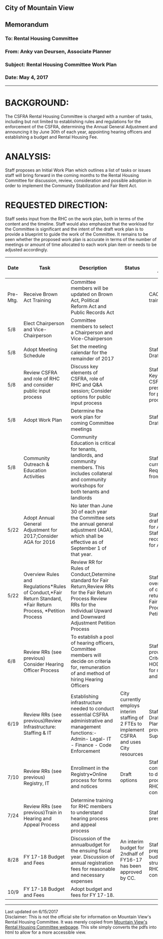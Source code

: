 <script>
  (function(i,s,o,g,r,a,m){i['GoogleAnalyticsObject']=r;i[r]=i[r]||function(){
  (i[r].q=i[r].q||[]).push(arguments)},i[r].l=1*new Date();a=s.createElement(o),
  m=s.getElementsByTagName(o)[0];a.async=1;a.src=g;m.parentNode.insertBefore(a,m)
  })(window,document,'script','https://www.google-analytics.com/analytics.js','ga');

  ga('create', 'UA-101098054-2', 'auto');
  ga('send', 'pageview');

</script>

<div id="google_translate_element"></div><script type="text/javascript">
function googleTranslateElementInit() {
  new google.translate.TranslateElement({pageLanguage: 'en', layout: google.translate.TranslateElement.InlineLayout.SIMPLE}, 'google_translate_element');
}
</script><script type="text/javascript" src="//translate.google.com/translate_a/element.js?cb=googleTranslateElementInit"></script>
        

## City of Mountain View
## Memorandum
### To: Rental Housing Committee
### From: Anky van Deursen, Associate Planner  
### Subject: Rental Housing Committee Work Plan  
### Date: May 4, 2017  

***

# BACKGROUND:    
The  CSFRA  Rental  Housing  Committee  is  charged  with  a  number  of  tasks,  including   but   not   limited   to   establishing   rules   and   regulations   for   the   enforcement  of  the  CSFRA,  determining  the  Annual  General  Adjustment  and  announcing  it  by  June  30th  of  each  year,  appointing  hearing  officers  and  establishing a budget and Rental Housing Fee.

# ANALYSIS:  
Staff proposes  an  Initial  Work  Plan  which  outlines  a  list  of  tasks  or  issues  staff will bring forward in the coming months to the Rental Housing Committee for discussion, review,  consideration  and  possible  adoption  in  order  to  implement  the Community Stabilization and Fair Rent Act.

# REQUESTED DIRECTION:  
Staff  seeks  input  from  the  RHC  on  the  work  plan,  both  in  terms  of  the  content  and   the   timeline.   Staff   would   also   emphasize   that the   workload   for   the   Committee  is  significant  and  the  intent  of  the  draft  work plan  is  to  provide  a  blueprint to guide the work of the Committee. It remains to be seen whether the proposed  work  plan  is  accurate  in  terms  of  the  number  of  meetings  or  amount  of time allocated to each work plan item or needs to be adjusted accordingly. 

| Date | Task | Description | Status | Proposed Approach: | Proposed Prep dates | 
| --- | --- | --- | --- | --- | --- |  
| Pre- Mtg. | Receive Brown Act Training | Committee members will be updated on Brown Act, Political Reform Act and Public Records Act |   | CAO to  provide training |  
| 5/8 | Elect Chairperson and Vice-Chairperson | Committee members to select a Chairperson and Vice-Chairperson |   |  |  
| 5/8 | Adopt Meeting Schedule | Set the meeting calendar for the remainder of 2017 |    | Staff to provide Draft Calendar |    |  
| 5/8 | Review CSFRA and role of RHC and consider public input process |  Discuss key elements of CSFRA, role of RHC and Q&A session; Consider options for public input process |   | Staff to present Key Elements CSFRA; Staff to present options for public input process |   | 
| 5/8 | Adopt Work Plan | Determine the work plan for coming Committee meetings |   | Staff to provide Draft Work plan  |   |  
| 5/8 | Community Outreach & Education Activities | Community Education is critical for tenants, landlords, and community members. This includes collateral and community workshops for both tenants and landlords |   | Staff to review current activities; Request direction from RHC |   | 
| 5/22 | Adopt Annual General Adjustment for 2017;Consider AGA for 2016 | No later than June 30 of each year the Committee sets the annual general adjustment (AGA), which shall be effective as of September 1 of that year.  |    | Staff to present draft resolution for AGA 2017; Staff to present recommendations for AGA 2016 |    | 
| 5/22 | Overview Rules and Regulations*Rules of Conduct,*Fair Return Standard, *Fair Return Process, *Petition Process | Review RR for Rules of Conduct,Determine standard for Fair Return,Review RRs for the Fair Return Process Review RRs for the Individual Upward and Downward Adjustment Petition Process |   | Staff to present overview of    rules of conduct, fair return standards, Fair Return Process and Petition Process |     |   
| 6/8 | Review RRs (see previous) Consider Hearing Officer Process | To establish a pool of hearing officers, Committee members will decide on criteria for,  remuneration of and method of hiring Hearing Officers |   | Staff to provide:Draft Criteria for HODraft Options for remuneration and hiring HO |   | 
| 6/19 | Review RRs (see previous)Review Infrastructure: Staffing & IT | Establishing infrastructure needed to conduct essential CSFRA administrative and management functions:- Admin- Legal- IT - Finance - Code Enforcement | City currently employs interim staffing of 2 FTEs to implement CSFRA and uses City resources | Staff to provide Draft Staffing PlanStaff to provide IT Support Plan |   | 
| 7/10 | Review RRs (see previous) Registry, IT | Enrollment in the Registry•Online process for forms and notices | Draft options | Staff shall continue working to develop processes for RHC consideration. |   | 
| 7/24 | Review RRs (see previous)Train in Hearing  and Appeal Process | Determine training for RHC members to understand hearing process and appeal process |    | Staff will provide  presentation |   | 
| 8/28 | FY 17-18 Budget and Fees | Discussion of the annualbudget for the ensuing fiscal year. Discussion of annual registration fees for reasonable and necessary expenses | An interim budget for 2ndhalf of FY16-17 has been approved by CC. | Staff shall prepare a draft budget and fee structure forthe RHC’s consideration |   | 
| 10/9 | FY 17-18 Budget and Fees | Adopt budget and fees for FY 17-18. |   |   |   |   



***
Last updated on 6/15/2017  
Disclaimer: This is not the official site for information on Mountain View's Rental Housing Committee. It was merely copied from [Mountain View's Rental Housing Committee webpage](http://mountainview.gov/council/rental_housing_committee/default.asp). This site simply converts the pdfs into html to allow for a more accessible view.  
